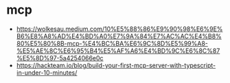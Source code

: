 # mcp

- https://wolkesau.medium.com/10%E5%88%86%E9%90%98%E6%9E%B6%E8%A8%AD%E4%BD%A0%E7%9A%84%E7%AC%AC%E4%B8%80%E5%80%8B-mcp-%E4%BC%BA%E6%9C%8D%E5%99%A8-%E5%AE%8C%E6%95%B4%E5%AF%A6%E4%BD%9C%E6%8C%87%E5%8D%97-5a4254066e0c
- https://hackteam.io/blog/build-your-first-mcp-server-with-typescript-in-under-10-minutes/



